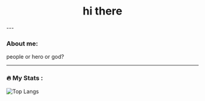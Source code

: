 
<h1 align="center">hi there</h1>
---

### About me:
people or hero or god?

---

### :fire: My Stats :

![Top Langs](https://github-readme-stats.vercel.app/api/top-langs/?username=vugsk&size_weight=0.5&count_weight=0.5&theme=vision-friendly-dark&langs_count=10)
